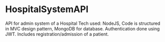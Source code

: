 # HospitalSystemAPI
API for admin system of a Hospital
Tech used: NodeJS, Code is structured in MVC design pattern, MongoDB for database.
Authentication done using JWT.
Includes registration/admission of a patient.


